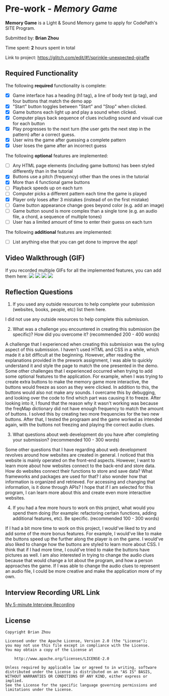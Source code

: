 # Pre-work - *Memory Game*

**Memory Game** is a Light & Sound Memory game to apply for CodePath's SITE Program. 

Submitted by: **Brian Zhou**

Time spent: **2** hours spent in total

Link to project: https://glitch.com/edit/#!/sprinkle-unexpected-giraffe

## Required Functionality

The following **required** functionality is complete:

* [X] Game interface has a heading (h1 tag), a line of body text (p tag), and four buttons that match the demo app
* [X] "Start" button toggles between "Start" and "Stop" when clicked. 
* [X] Game buttons each light up and play a sound when clicked. 
* [X] Computer plays back sequence of clues including sound and visual cue for each button
* [X] Play progresses to the next turn (the user gets the next step in the pattern) after a correct guess. 
* [X] User wins the game after guessing a complete pattern
* [X] User loses the game after an incorrect guess

The following **optional** features are implemented:

* [ ] Any HTML page elements (including game buttons) has been styled differently than in the tutorial
* [X] Buttons use a pitch (frequency) other than the ones in the tutorial
* [X] More than 4 functional game buttons
* [ ] Playback speeds up on each turn
* [ ] Computer picks a different pattern each time the game is played
* [X] Player only loses after 3 mistakes (instead of on the first mistake)
* [ ] Game button appearance change goes beyond color (e.g. add an image)
* [ ] Game button sound is more complex than a single tone (e.g. an audio file, a chord, a sequence of multiple tones)
* [ ] User has a limited amount of time to enter their guess on each turn

The following **additional** features are implemented:

- [ ] List anything else that you can get done to improve the app!

## Video Walkthrough (GIF)

If you recorded multiple GIFs for all the implemented features, you can add them here:
![](gif1-link-here)
![](gif2-link-here)
![](gif3-link-here)
![](gif4-link-here)

## Reflection Questions
1. If you used any outside resources to help complete your submission (websites, books, people, etc) list them here. 

I did not use any outside resources to help complete this submission.

2. What was a challenge you encountered in creating this submission (be specific)? How did you overcome it? (recommended 200 - 400 words) 

A challenge that I experienced when creating this submission was the syling aspect of this submission. I haven't used HTML and CSS in a while, which made it a bit difficult at the beginning. However, after reading the explanations provided in the prework assignment, I was able to quickly understand it and style the page to match the one presented in the demo. Some other challenges that I experienced occurred when trying to add some optional features to the application. For example, when I was trying to create extra buttons to make the memory game more interactive, the buttons would freeze as soon as they were clicked. In addition to this, the buttons would also not make any sounds. I overcame this by debugging, and looking over the code to find which part was causing it to freeze. After looking into it, I found that the reason why it wasn't working was because the freqMap dictionary did not have enough frequency to match the amount of buttons. I solved this by creating two more frequencies for the two new buttons. After that, I tested the prograam and the game worked as intended again, with the buttons not freezing and playing the correct audio clues.

3. What questions about web development do you have after completing your submission? (recommended 100 - 300 words) 

Some other questions that I have regarding about web development revolves around how websites are created in general. I noticed that this website is mainly operated on the front-end aspects. However, I want to learn more about how websites connect to the back-end and store data. How do websites connect their functions to store and save data? What frameworks and packages are used for that? I also wonder how that information is organized and retrieved. For accessing and changing that information, is it done through APIs? I hope that if I am selected for this program, I can learn more about this and create even more interactive websites.

4. If you had a few more hours to work on this project, what would you spend them doing (for example: refactoring certain functions, adding additional features, etc). Be specific. (recommended 100 - 300 words) 

If I had a bit more time to work on this project, I would've liked to try and add some of the more bonus features. For example, I would've like to make the buttons speed up the further along the player is on the game. I would've also liked to change how the buttons are styled to learn more about CSS. I think that if I had more time, I could've tried to make the buttons have pictures as well. I am also interested in trying to change the audio clues because that would change a lot about the program, and how a person approaches the game. If I was able to change the audio clues to represent an audio file, I could be more creative and make the application more of my own.


## Interview Recording URL Link

[My 5-minute Interview Recording](your-link-here)


## License

    Copyright Brian Zhou

    Licensed under the Apache License, Version 2.0 (the "License");
    you may not use this file except in compliance with the License.
    You may obtain a copy of the License at

        http://www.apache.org/licenses/LICENSE-2.0

    Unless required by applicable law or agreed to in writing, software
    distributed under the License is distributed on an "AS IS" BASIS,
    WITHOUT WARRANTIES OR CONDITIONS OF ANY KIND, either express or implied.
    See the License for the specific language governing permissions and
    limitations under the License.
